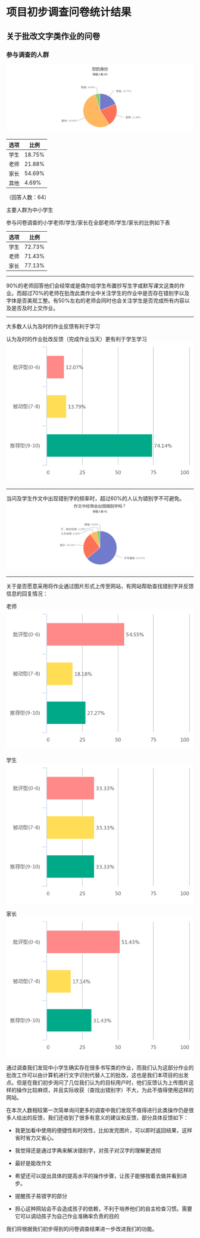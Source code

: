 # 项目初步调查问卷统计结果

## 关于批改文字类作业的问卷

### 参与调查的人群

![respondent](/chart/respondent.png)

选项|比例
---|---
学生|18.75%
老师|21.88%
家长|54.69%
其他|4.69%
（回答人数：64）

主要人群为中小学生

参与问卷调查的小学老师/学生/家长在全部老师/学生/家长的比例如下表

选项|比例
---|---
学生|72.73%
老师|71.43%
家长|77.13%

****

90%的老师回答他们会经常或是偶尔给学生布置抄写生字或默写课文这类的作业。而超过70%的老师在批改此类作业中关注学生的作业中是否存在错别字以及字体是否美观工整。有50%左右的老师会同时也会关注学生是否完成所有内容以及是否及时上交作业。
****
大多数人认为及时的作业反馈有利于学习

认为及时的作业批改反馈（完成作业当天）更有利于学生学习
![quick response](/chart/quickresponse.png)
****
当问及学生作文中出现错别字的频率时，超过60%的人认为错别字不可避免。
![mistake](/chart/mistake.png)
****
关于是否愿意采用将作业通过图片形式上传至网站，有网站帮助查找错别字并反馈信息的回复情况：

老师
![teacher](chart/teacher.png)

学生
![student](chart/student.png)

家长
![parent](chart/parent.png)

通过调查我们发现中小学生确实存在很多书写类的作业，而我们认为这部分作业的批改工作可以由计算机进行文字识别代替人工的批改，这也是我们本项目的出发点。但是在我们初步询问了几位我们认为的目标用户时，他们反馈认为上传图片这样的操作比较麻烦，并且实际收获（查找出错别字）不大，为此不值得使用这样的网站。

在本次人数相较第一次简单询问更多的调查中我们发现不值得进行此类操作仍是很多人给出的反馈，我们还收到了很多有意义的建议和反馈，部分具体反馈如下：

* 我更加看中使用的便捷性和时效性，比如发完图片，可以即时返回结果，这样省时省力又省心。
  
* 我觉得还是通过字典来解决错别字，对孩子对汉字的理解更透彻
  
* 最好是能改作文

* 希望还可以提出具体的提高水平的操作步骤，让孩子能够按着去做并看到进步。

* 提醒孩子易错字的部分

* 担心这种网站会不会造成孩子的依赖，不利于培养他们的自主检查习惯。需要它可以调动孩子为自己作业准确率负责的目的

我们将根据我们初步得到的问卷调查结果进一步改进我们的功能。
